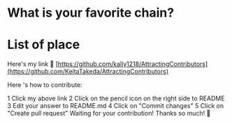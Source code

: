 # What is your favorite chain?

# List of place
Here's my link 🔗 [https://github.com/kally1218/AttractingContributors](https://github.com/KeitaTakeda/AttractingContributors)

Here 's how to contribute:

 1 Click my above link
 2 Click on the pencil icon on the right side to README
 3 Edit your answer to README.md
 4 Click on "Commit changes"
 5 Click on "Create pull request"
Waiting for your contribution! Thanks so much! 🥰
